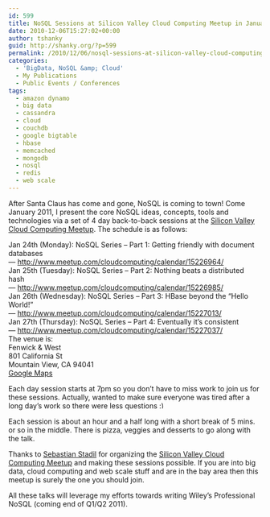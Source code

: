 ```yaml
---
id: 599
title: NoSQL Sessions at Silicon Valley Cloud Computing Meetup in January 2011
date: 2010-12-06T15:27:02+00:00
author: tshanky
guid: http://shanky.org/?p=599
permalink: /2010/12/06/nosql-sessions-at-silicon-valley-cloud-computing-meetup-in-january-2011/
categories:
  - 'BigData, NoSQL &amp; Cloud'
  - My Publications
  - Public Events / Conferences
tags:
  - amazon dynamo
  - big data
  - cassandra
  - cloud
  - couchdb
  - google bigtable
  - hbase
  - memcached
  - mongodb
  - nosql
  - redis
  - web scale
---
```

After Santa Claus has come and gone, NoSQL is coming to town! Come January 2011, I present the core NoSQL ideas, concepts, tools and technologies via a set of 4 day back-to-back sessions at the <a title="Silicon Valley Cloud Computing Meetup" href="http://www.meetup.com/cloudcomputing/" target="_blank">Silicon Valley Cloud Computing Meetup</a>. The schedule is as follows:

<div>
  Jan 24th (Monday): NoSQL Series &#8211; Part 1: Getting friendly with document databases
</div>

<div>
  &#8212; <a title="NoSQL Series - Part 1: Getting friendly with document databases" href="http://www.meetup.com/cloudcomputing/calendar/15226964/" target="_blank">http://www.meetup.com/cloudcomputing/calendar/15226964/</a>
</div>

<div>
  Jan 25th (Tuesday): NoSQL Series &#8211; Part 2: Nothing beats a distributed hash
</div>

<div>
  &#8212; <a title="NoSQL Series - Part 2: Nothing beats a distributed" href="http://www.meetup.com/cloudcomputing/calendar/15226985/" target="_blank">http://www.meetup.com/cloudcomputing/calendar/15226985/</a>
</div>

<div>
  Jan 26th (Wednesday): NoSQL Series &#8211; Part 3: HBase beyond the &#8220;Hello World!&#8221;
</div>

<div>
  &#8212; <a title="NoSQL Series - Part 3: HBase beyond the &quot;Hello World!&quot;" href="http://www.meetup.com/cloudcomputing/calendar/15227013/" target="_blank">http://www.meetup.com/cloudcomputing/calendar/15227013/</a>
</div>

<div>
  Jan 27th (Thursday): NoSQL Series &#8211; Part 4: Eventually it&#8217;s consistent
</div>

<div>
  &#8212; <a title="NoSQL Series - Part 4: Eventually it's consistent" href="http://www.meetup.com/cloudcomputing/calendar/15227037/" target="_blank">http://www.meetup.com/cloudcomputing/calendar/15227037/</a>
</div>

<div>
  The venue is:
</div>

<div>
  Fenwick & West
</div>

<div>
  801 California St
</div>

<div>
  Mountain View, CA 94041
</div>

<div>
  <a title="Fenwick & West, 801 California St, Mountain View, CA 94041" href="http://goo.gl/maps/Zr2P" target="_blank">Google Maps</a>
</div>

Each day session starts at 7pm so you don&#8217;t have to miss work to join us for these sessions. Actually, wanted to make sure everyone was tired after a long day&#8217;s work so there were less questions <img src="http://shanky.org/wp-includes/images/smilies/simple-smile.png" alt=":)" class="wp-smiley" style="height: 1em; max-height: 1em;" />

Each session is about an hour and a half long with a short break of 5 mins. or so in the middle. There is pizza, veggies and desserts to go along with the talk.

Thanks to <a title="Sebastian Stadil" href="http://twitter.com/#!/sebastianstadil" target="_blank">Sebastian Stadil</a> for organizing the <a title="Silicon Valley Cloud Computing Meetup" href="http://www.meetup.com/cloudcomputing/" target="_blank">Silicon Valley Cloud Computing Meetup</a> and making these sessions possible. If you are into big data, cloud computing and web scale stuff and are in the bay area then this meetup is surely the one you should join.

All these talks will leverage my efforts towards writing Wiley&#8217;s Professional NoSQL (coming end of Q1/Q2 2011).